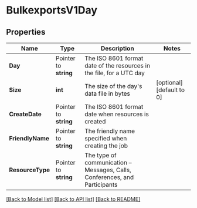 # BulkexportsV1Day

## Properties

Name | Type | Description | Notes
------------ | ------------- | ------------- | -------------
**Day** | Pointer to **string** | The ISO 8601 format date of the resources in the file, for a UTC day |
**Size** | **int** | The size of the day's data file in bytes |[optional] [default to 0]
**CreateDate** | Pointer to **string** | The ISO 8601 format date when resources is created |
**FriendlyName** | Pointer to **string** | The friendly name specified when creating the job |
**ResourceType** | Pointer to **string** | The type of communication – Messages, Calls, Conferences, and Participants |

[[Back to Model list]](../README.md#documentation-for-models) [[Back to API list]](../README.md#documentation-for-api-endpoints) [[Back to README]](../README.md)


